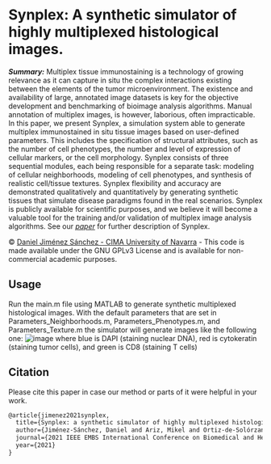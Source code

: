 # Synplex: A synthetic simulator of highly multiplexed histological images.
***Summary:*** Multiplex tissue immunostaining is a technology of growing relevance as it can capture in situ the complex interactions existing between the elements of the tumor microenvironment. The existence and availability of large, annotated image datasets is key for the objective development and benchmarking of bioimage analysis algorithms. Manual annotation of multiplex images, is however, laborious, often impracticable. In this paper, we present Synplex, a simulation system able to generate multiplex immunostained in situ tissue images based on user-defined parameters. This includes the specification of structural attributes, such as the number of cell phenotypes, the number and level of expression of cellular markers, or the cell morphology. Synplex consists of three sequential modules, each being responsible for a separate task: modeling of cellular neighborhoods, modeling of cell phenotypes, and synthesis of realistic cell/tissue textures. Synplex flexibility and accuracy are demonstrated qualitatively and quantitatively by generating synthetic tissues that simulate disease paradigms found in the real scenarios. Synplex is publicly available for scientific purposes, and we believe it will become a valuable tool for the training and/or validation of multiplex image analysis algorithms. See our [*paper*](https://ieeexplore.ieee.org/document/9508562) for further description of Synplex.  

© [Daniel Jiménez Sánchez - CIMA University of Navarra](https://cima.cun.es/en/research/research-programs/solid-tumors-program/research-group-preclinical-models-preclinical-tools-analysis) - This code is made available under the GNU GPLv3 License and is available for non-commercial academic purposes. 

## Usage
Run the main.m file using MATLAB to generate synthetic multiplexed histological images. With the default parameters that are set in Parameters_Neighborhoods.m, Parameters_Phenotypes.m, and Parameters_Texture.m the simulator will generate images like the following one: 
![image](https://user-images.githubusercontent.com/43730952/183055649-571b5bfc-83c6-4d77-a594-8415fe30af33.png)
where blue is DAPI (staining nuclear DNA), red is cytokeratin (staining tumor cells), and green is CD8 (staining T cells)

## Citation
Please cite this paper in case our method or parts of it were helpful in your work.
```diff
@article{jimenez2021synplex,
  title={Synplex: a synthetic simulator of highly multiplexed histological images},
  author={Jiménez-Sánchez, Daniel and Ariz, Mikel and Ortiz-de-Solórzano, Carlos},
  journal={2021 IEEE EMBS International Conference on Biomedical and Health Informatics (BHI)},
  year={2021}
}
```
